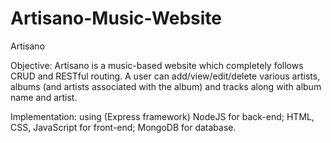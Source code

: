 # Artisano-Music-Website
Artisano 

Objective: Artisano is a music-based website which completely follows CRUD and RESTful routing. A user can add/view/edit/delete various artists, albums (and artists associated with the album) and tracks along with album name and artist. 

Implementation: using (Express framework) NodeJS for back-end; HTML, CSS, JavaScript for front-end; MongoDB for database.

